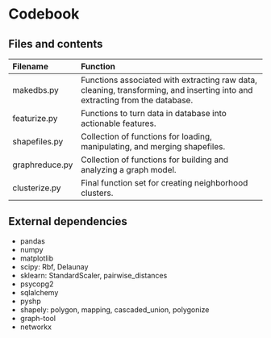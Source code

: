# Codebook

## Files and contents

Filename | Function
:--|:--
makedbs.py | Functions associated with extracting raw data, cleaning, transforming, and inserting into and extracting from the database.
featurize.py | Functions to turn data in database into actionable features.
shapefiles.py | Collection of functions for loading, manipulating, and merging shapefiles.
graphreduce.py | Collection of functions for building and analyzing a graph model.
clusterize.py | Final function set for creating neighborhood clusters.



## External dependencies

* pandas
* numpy
* matplotlib
* scipy: Rbf, Delaunay
* sklearn: StandardScaler, pairwise_distances
* psycopg2
* sqlalchemy
* pyshp
* shapely: polygon, mapping, cascaded_union, polygonize
* graph-tool
* networkx